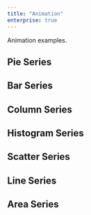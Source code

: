 ```yaml
---
title: "Animation"
enterprise: true
---
```


Animation examples.

## Pie Series

<chart-example title='Pie Series' name='pie' type='generated' options='{ "enterprise": true }'></chart-example>

## Bar Series

<chart-example title='Bar Series' name='bar' type='generated' options='{ "enterprise": true }'></chart-example>

## Column Series

<chart-example title='Column Series' name='column' type='generated' options='{ "enterprise": true }'></chart-example>

## Histogram Series

<chart-example title='Histogram Series' name='histogram' type='generated' options='{ "enterprise": true }'></chart-example>

## Scatter Series

<chart-example title='Scatter Series' name='scatter' type='generated' options='{ "enterprise": true }'></chart-example>

## Line Series

<chart-example title='Scatter Series' name='line' type='generated' options='{ "enterprise": true }'></chart-example>

## Area Series

<chart-example title='Scatter Series' name='area' type='generated' options='{ "enterprise": true }'></chart-example>
